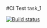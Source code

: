 #CI Test task_1

[![Build status](https://ci.appveyor.com/api/projects/status/txty0xyai9fqr70y?svg=true)](https://ci.appveyor.com/project/JohnnyStorm19/unit-test)
